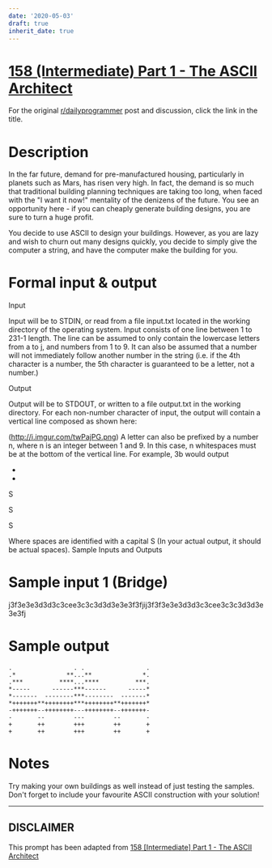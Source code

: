 ```yaml
---
date: '2020-05-03'
draft: true
inherit_date: true
---
```


# [158 (Intermediate) Part 1 - The ASCII Architect](https://www.reddit.com/r/dailyprogrammer/comments/236va2/4162014_challenge_158_intermediate_part_1_the/)

For the original [r/dailyprogrammer](https://www.reddit.com/r/dailyprogrammer/) post and discussion, click the link in the title.

# Description
In the far future, demand for pre-manufactured housing, particularly in planets such as Mars, has risen very high. In fact, the demand is so much that traditional building planning techniques are taking too long, when faced with the "I want it now!" mentality of the denizens of the future. You see an opportunity here - if you can cheaply generate building designs, you are sure to turn a huge profit.

You decide to use ASCII to design your buildings. However, as you are lazy and wish to churn out many designs quickly, you decide to simply give the computer a string, and have the computer make the building for you.

# Formal input & output
Input

Input will be to STDIN, or read from a file input.txt located in the working directory of the operating system. Input consists of one line between 1 to 231-1 length. The line can be assumed to only contain the lowercase letters from a to j, and numbers from 1 to 9. It can also be assumed that a number will not immediately follow another number in the string (i.e. if the 4th character is a number, the 5th character is guaranteed to be a letter, not a number.) 

Output

Output will be to STDOUT, or written to a file output.txt in the working directory. For each non-number character of input, the output will contain a vertical line composed as shown here:

(http://i.imgur.com/twPajPG.png)
A letter can also be prefixed by a number n, where n is an integer between 1 and 9. In this case, n whitespaces must be at the bottom of the vertical line. For example, 3b would output

+

+

S

S

S

Where spaces are identified with a capital S (In your actual output, it should be actual spaces).
Sample Inputs and Outputs

# Sample input 1 (Bridge)
j3f3e3e3d3d3c3cee3c3c3d3d3e3e3f3fjij3f3f3e3e3d3d3c3cee3c3c3d3d3e3e3fj

# Sample output

```
.                 . .                 .
.*              **...**              *.
.***          ****...****          ***.
*-----      ------***------      -----*
*-------  --------***--------  -------* 
*+++++++**++++++++***++++++++**+++++++*
-+++++++--++++++++---++++++++--+++++++-
-       --        ---        --       -
+       ++        +++        ++       +
+       ++        +++        ++       +
```
# Notes
Try making your own buildings as well instead of just testing the samples. Don't forget to include your favourite ASCII construction with your solution!


----
## **DISCLAIMER**
This prompt has been adapted from [158 [Intermediate] Part 1 - The ASCII Architect](https://www.reddit.com/r/dailyprogrammer/comments/236va2/4162014_challenge_158_intermediate_part_1_the/
)
